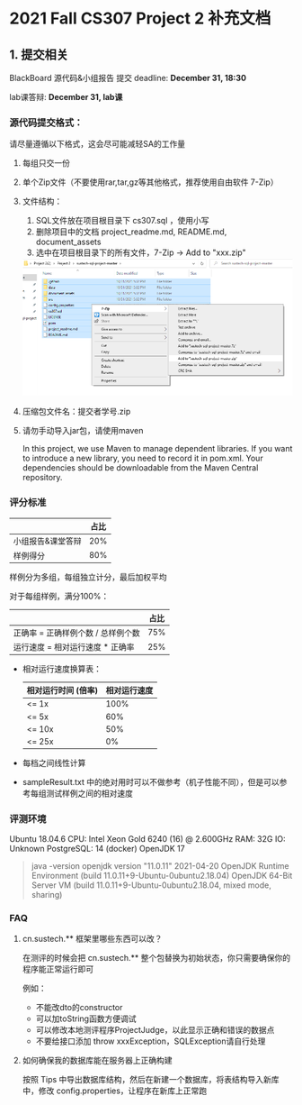 # 2021 Fall CS307 Project 2 补充文档



## 1. 提交相关

BlackBoard 源代码&小组报告 提交 deadline: **December 31, 18:30**

lab课答辩: **December 31, lab课**



### 源代码提交格式：

请尽量遵循以下格式，这会尽可能减轻SA的工作量

1. 每组只交一份

2. 单个Zip文件（不要使用rar,tar,gz等其他格式，推荐使用自由软件 7-Zip）

3. 文件结构：

   1. SQL文件放在项目根目录下 cs307.sql ，使用小写
   2. 删除项目中的文档 project_readme.md, README.md, document_assets
   3. 选中在项目根目录下的所有文件，7-Zip -> Add to "xxx.zip"

   <img src="document_assets/image-20211209163330066.png" style="zoom:67%;" />

4. 压缩包文件名：提交者学号.zip

5. 请勿手动导入jar包，请使用maven

   In this project, we use Maven to manage dependent libraries. If you want to introduce a new library, you need to record it in pom.xml. Your dependencies should be downloadable from the Maven Central repository.



### 评分标准

|                   | 占比 |
| ----------------- | ---- |
| 小组报告&课堂答辩 | 20%  |
| 样例得分          | 80%  |

样例分为多组，每组独立计分，最后加权平均

对于每组样例，满分100%：

|                                     | 占比  |
| ----------------------------------- | ---- |
| 正确率 =  正确样例个数 / 总样例个数      | 75%  |
| 运行速度 = 相对运行速度 * 正确率         | 25%  |

- 相对运行速度换算表：

  | 相对运行时间 (倍率) | 相对运行速度 |
  | ------------------- | ------------ |
  | <= 1x               | 100%         |
  | <= 5x               | 60%          |
  | <= 10x              | 50%          |
  | <= 25x              | 0%           |

- 每档之间线性计算

- sampleResult.txt 中的绝对用时可以不做参考（机子性能不同），但是可以参考每组测试样例之间的相对速度




### 评测环境

Ubuntu 18.04.6
CPU: Intel Xeon Gold 6240 (16) @ 2.600GHz
RAM: 32G
IO: Unknown
PostgreSQL: 14 (docker)
OpenJDK 17

>java -version 
>openjdk version "11.0.11" 2021-04-20 
>OpenJDK Runtime Environment (build 11.0.11+9-Ubuntu-0ubuntu2.18.04) 
>OpenJDK 64-Bit Server VM (build 11.0.11+9-Ubuntu-0ubuntu2.18.04, mixed mode, sharing)



### FAQ

1. cn.sustech.** 框架里哪些东西可以改？

   在测评的时候会把 cn.sustech.** 整个包替换为初始状态，你只需要确保你的程序能正常运行即可

   例如：

   - 不能改dto的constructor
   - 可以加toString函数方便调试
   - 可以修改本地测评程序ProjectJudge，以此显示正确和错误的数据点
   - 不要给接口添加 throw xxxException，SQLException请自行处理

   

2. 如何确保我的数据库能在服务器上正确构建

   按照 Tips 中导出数据库结构，然后在新建一个数据库，将表结构导入新库中，修改 config.properties，让程序在新库上正常跑

